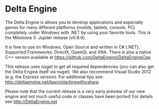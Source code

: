 Delta Engine
============

The Delta Engine is allows you to develop applications and especially games for many different platforms (mobile, tablets, console, PC) completely under Windows with .NET by using your favorite tools. This is the Milestone 5: Jupiter release (v0.9.9).

It is free to use on Windows, Open Source and written in C# (.NET). Supported Frameworks: DirectX, OpenGL and XNA. There is also a native C++ version available at https://github.com/DeltaEngine/DeltaEngineCpp

This release uses nuget to get all required dependencies (you can also get the Delta Engine itself via nuget). We also recommend Visual Studio 2012 (e.g. the Express version). For additional tips see: http://deltaengine.net/learn/startingwithcsharp

Please note that the current release is a very early preview of our new engine and not much useful code or classes have been ported! For details see http://DeltaEngine.net